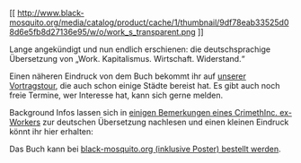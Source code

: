 [[ http://www.black-mosquito.org/media/catalog/product/cache/1/thumbnail/9df78eab33525d08d6e5fb8d27136e95/w/o/work_s_transparent.png ]]

Lange angekündigt und nun endlich erschienen: die deutschsprachige Übersetzung von „Work. Kapitalismus. Wirtschaft. Widerstand.“

Einen näheren Eindruck von dem Buch bekommt ihr auf [unserer Vortragstour](http://crimethinc.blogsport.de/vortraege), die auch schon einige Städte bereist hat. Es gibt auch noch freie Termine, wer Interesse hat, kann sich gerne melden.

Background Infos lassen sich in [einigen Bemerkungen eines CrimethInc. ex-Workers](http://crimethinc.blogsport.de/2014/02/26/einleitende-bemerkungen-zur-deutschen-uebersetzung-von-work) zur deutschen Übersetzung nachlesen und einen kleinen Eindruck könnt ihr hier erhalten:

Das Buch kann bei [black-mosquito.org (inklusive Poster) bestellt werden](http://www.black-mosquito.org/index.php/crimethinc-work-kapitalismus-wirtschaft-widerstand.html).
